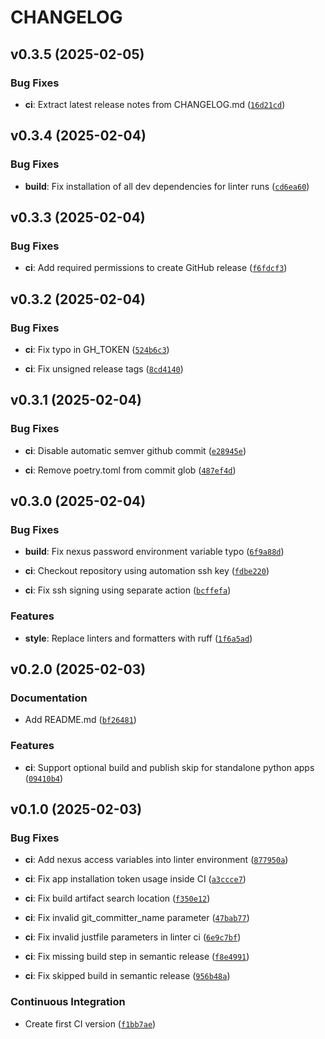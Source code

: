 # CHANGELOG


## v0.3.5 (2025-02-05)

### Bug Fixes

- **ci**: Extract latest release notes from CHANGELOG.md
  ([`16d21cd`](https://github.com/Diatonika/baikal-template/commit/16d21cda355327a87b3a35a6cfcc70125777a3e8))


## v0.3.4 (2025-02-04)

### Bug Fixes

- **build**: Fix installation of all dev dependencies for linter runs
  ([`cd6ea60`](https://github.com/Diatonika/baikal-template/commit/cd6ea60aa493977aed268897ae8fdda245141a16))


## v0.3.3 (2025-02-04)

### Bug Fixes

- **ci**: Add required permissions to create GitHub release
  ([`f6fdcf3`](https://github.com/Diatonika/baikal-template/commit/f6fdcf3b65c19db996f45956bf3c50e0e5a20816))


## v0.3.2 (2025-02-04)

### Bug Fixes

- **ci**: Fix typo in GH_TOKEN
  ([`524b6c3`](https://github.com/Diatonika/baikal-template/commit/524b6c3ff3d78a85420a61b291d4cac1b542eb0c))

- **ci**: Fix unsigned release tags
  ([`8cd4140`](https://github.com/Diatonika/baikal-template/commit/8cd4140cc83121cbc83d400e441556654d3417fc))


## v0.3.1 (2025-02-04)

### Bug Fixes

- **ci**: Disable automatic semver github commit
  ([`e28945e`](https://github.com/Diatonika/baikal-template/commit/e28945efcabaf1ecc42a5e3015bf42256feb931f))

- **ci**: Remove poetry.toml from commit glob
  ([`487ef4d`](https://github.com/Diatonika/baikal-template/commit/487ef4d420d654fe660e36b720119893e5c4596e))


## v0.3.0 (2025-02-04)

### Bug Fixes

- **build**: Fix nexus password environment variable typo
  ([`6f9a88d`](https://github.com/Diatonika/baikal-template/commit/6f9a88d8fef38542ba9c4a5fbd3b2db08ed4fdc5))

- **ci**: Checkout repository using automation ssh key
  ([`fdbe220`](https://github.com/Diatonika/baikal-template/commit/fdbe220c3c6822137c651c055a1a2e4cfd85eaab))

- **ci**: Fix ssh signing using separate action
  ([`bcffefa`](https://github.com/Diatonika/baikal-template/commit/bcffefadb51b2f170590b6cb5770121e059d294d))

### Features

- **style**: Replace linters and formatters with ruff
  ([`1f6a5ad`](https://github.com/Diatonika/baikal-template/commit/1f6a5ad4a7de7c1c3f654073f713127bccc32ed8))


## v0.2.0 (2025-02-03)

### Documentation

- Add README.md
  ([`bf26481`](https://github.com/Diatonika/baikal-template/commit/bf2648131883ce278e3117faf825d4ddf056cd09))

### Features

- **ci**: Support optional build and publish skip for standalone python apps
  ([`09410b4`](https://github.com/Diatonika/baikal-template/commit/09410b41f81abffc9719615a417bd443779e64eb))


## v0.1.0 (2025-02-03)

### Bug Fixes

- **ci**: Add nexus access variables into linter environment
  ([`877950a`](https://github.com/Diatonika/baikal-template/commit/877950ae55489af31a8e56936e59033a63b7c141))

- **ci**: Fix app installation token usage inside CI
  ([`a3ccce7`](https://github.com/Diatonika/baikal-template/commit/a3ccce7cc1dd4dbf7ec61e5fb2d87d24e59962b5))

- **ci**: Fix build artifact search location
  ([`f350e12`](https://github.com/Diatonika/baikal-template/commit/f350e12e0b611216d1a68ee1997a04073c5a20f0))

- **ci**: Fix invalid git_committer_name parameter
  ([`47bab77`](https://github.com/Diatonika/baikal-template/commit/47bab774bffd141520580896cf9a099fcdd6d0e9))

- **ci**: Fix invalid justfile parameters in linter ci
  ([`6e9c7bf`](https://github.com/Diatonika/baikal-template/commit/6e9c7bf37303e389cf30637a31c5c76f9b5ecc8c))

- **ci**: Fix missing build step in semantic release
  ([`f8e4991`](https://github.com/Diatonika/baikal-template/commit/f8e49915e13ba4df7b121db83db228a997733a0f))

- **ci**: Fix skipped build in semantic release
  ([`956b48a`](https://github.com/Diatonika/baikal-template/commit/956b48a17ef7da1548ecd38410530a2334fe4682))

### Continuous Integration

- Create first CI version
  ([`f1bb7ae`](https://github.com/Diatonika/baikal-template/commit/f1bb7aeb549360ce038b516c2fdbcd51b2312fa2))
